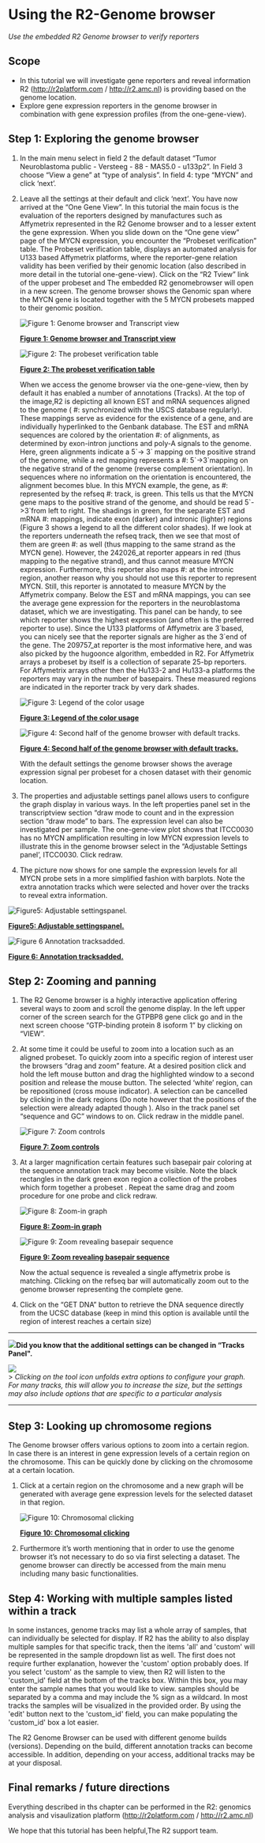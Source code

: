 <a id="using_the_genome_browser"></a>

Using the R2-Genome browser
===========================



*Use the embedded R2 Genome browser to verify reporters*






Scope
-----

-   In this tutorial we will investigate gene reporters and reveal information R2 (<http://r2platform.com> / <http://r2.amc.nl>) is
    providing based on the genome location.
-   Explore gene expression reporters in the genome browser in combination with gene expression profiles (from the one-gene-view).





Step 1: Exploring the genome browser
---------------

1.  In the main menu select in field 2 the default dataset “Tumor
    Neuroblastoma public - Versteeg - 88 - MAS5.0 - u133p2”. In Field 3
    choose “View a gene” at “type of analysis”. In field 4: type “MYCN”
    and click ‘next’.
2.  Leave all the settings at their default and click ‘next’. You have
    now arrived at the “One Gene View”. In this tutorial the main focus
    is the evaluation of the reporters designed by manufactures such as
    Affymetrix represented in the R2 Genome browser and to a lesser
    extent the gene expression. When you slide down on the “One gene
    view” page of the MYCN expression, you encounter the “Probeset
    verification” table. The Probeset verification table, displays an
    automated analysis for U133 based Affymetrix platforms, where the
    reporter-gene relation validity has been verified by their genomic
    location (also described in more detail in the
    tutorial one-gene-view). Click on the “R2 Tview” link of the upper
    probeset and The embedded R2 genomebrowser will open in a
    new screen. The genome browser shows the Genomic span where the MYCN
    gene is located together with the 5 MYCN probesets mapped to their
    genomic position.
    
	![Figure    1: Genome browser and Transcript    view](_static/images/UsingR2genome_probesettable.png "Figure    1: Genome browser and Transcript    view")
	
	[**Figure    1: Genome browser and Transcript    view**](_static/images/UsingR2genome_probesettable.png)
	 
	![Figure    2: The probeset verification    table](_static/images/UsingR2genome_Genomebrowser.png "Figure    2: The probeset verification    table")
	
	[**Figure    2: The probeset verification    table**](_static/images/UsingR2genome_Genomebrowser.png)
	
    When we access the genome browser via the one-gene-view, then by
    default it has enabled a number of annotations (Tracks). At the top
    of the image,R2 is depicting all known EST and mRNA sequences
    aligned to the genome ( \#: synchronized with the USCS
    database regularly). These mappings serve as evidence for the
    existence of a gene, and are individually hyperlinked to the
    Genbank database. The EST and mRNA sequences are colored by the
    orientation \#: of alignments, as determined by exon-intron
    junctions and poly-A signals to the genome. Here, green alignments
    indicate a 5\`-> 3\` mapping on the positive strand of the
    genome, while a red mapping represents a \#: 5\`->3\`mapping on
    the negative strand of the genome (reverse complement orientation).
    In sequences where no information on the orientation is encountered,
    the alignment becomes blue. In this MYCN example, the gene, as \#:
    represented by the refseq \#: track, is green. This tells us that
    the MYCN gene maps to the positive strand of the genome, and should
    be read 5\`->3\`from left to right. The shadings in green, for
    the separate EST and mRNA \#: mappings, indicate exon (darker) and
    intronic (lighter) regions (Figure 3 shows a legend to all the
    different color shades). If we look at the reporters underneath the
    refseq track, then we see that most of them are green \#: as well
    (thus mapping to the same strand as the MYCN gene). However, the
    242026\_at reporter appears in red (thus mapping to the negative
    strand), and thus cannot measure MYCN expression. Furthermore, this
    reporter also maps \#: at the intronic region, another reason why
    you should not use this reporter to represent MYCN. Still, this
    reporter is annotated to measure MYCN by the Affymetrix company.
    Below the EST and mRNA mappings, you can see the average gene
    expression for the reporters in the neuroblastoma dataset, which we
    are investigating. This panel can be handy, to see which reporter
    shows the highest
    expression (and often is the preferred reporter to use). Since the
    U133 platforms of Affymetrix are 3\`based, you can nicely see that
    the reporter signals are higher as the 3\`end of the gene. The
    209757\_at reporter is the
    most informative here, and was also picked by the hugoonce
    algorithm, embedded in R2.
    For Affymetrix arrays a probeset by itself is a collection of
    separate 25-bp reporters. For Affymetrix arrays other then the
    Hu133-2 and Hu133-a platforms the reporters may vary in the number
    of basepairs. These measured
	 regions are indicated in the reporter track by very dark shades.
  
	![Figure    3: Legend of the color    usage](_static/images/UsingR2genome_legend1.png "Figure    3: Legend of the color    usage")
	
	[**Figure    3: Legend of the color    usage**](_static/images/UsingR2genome_legend1.png)
    
	![Figure    4: Second half of the genome browser with    default tracks.](_static/images/UsingR2genome_tracks.png "Figure    4: Second half of the genome browser with    default tracks.")
	
	[**Figure    4: Second half of the genome browser with    default tracks.**](_static/images/UsingR2genome_tracks.png)
	
    With the default settings the genome browser shows the average
    expression signal per probeset for a chosen dataset with their
    genomic location.
3.  The properties and adjustable settings panel allows users to
    configure the graph display in various ways. In the left properties
    panel set in the transcriptview section “draw mode to count and in
    the expression section “draw mode” to bars. The expression level can
    also be investigated per sample. The one-gene-view plot shows that
    ITCC0030 has no MYCN amplification resulting in low MYCN expression
    levels to illustrate this in the genome browser select in the
    “Adjustable Settings panel’, ITCC0030. Click redraw.
4.  The picture now shows for one sample the expression levels for all
    MYCN probe sets in a more simplified fashion with barplots. Note the
    extra annotation tracks which were selected and hover over the
    tracks to reveal extra information.

![Figure5: Adjustable settingspanel.](_static/images/UsingR2genome_settingspanel.png "Figure5: Adjustable settingspanel.")

[**Figure5: Adjustable settingspanel.**](_static/images/UsingR2genome_settingspanel.png)

![Figure 6 Annotation tracksadded.](_static/images/UsingR2genome_tracksadded.png "Figure5: Adjustable settingspanel.")

[**Figure 6: Annotation tracksadded.**](_static/images/UsingR2genome_tracksadded.png)





Step 2: Zooming and panning
---------------

1.  The R2 Genome browser is a highly interactive application offering
    several ways to zoom and scroll the genome display. In the left
    upper corner of the screen search for the GTPBP8 gene click go and
    in the next screen choose “GTP-binding protein 8 isoform 1” by
    clicking on “VIEW”.
2.  At some time it could be useful to zoom into a location such as an
    aligned probeset. To quickly zoom into a specific region of interest
    user the browsers “drag and zoom” feature. At a desired position
    click and hold the left mouse button and drag the highlighted window
    to a second position and release the mouse button. The selected
    ‘white’ region, can be repositioned (cross mouse indicator). A
    selection can be cancelled by clicking in the dark regions (Do note
    however that the positions of the selection were already adapted
    though ). Also in the track panel set “sequence and GC” windows
    to on. Click redraw in the middle panel.
    
	![Figure    7: Zoom    controls](_static/images/UsingR2genome_zoomcontrols.png "Figure    7: Zoom    controls")
	
	[**Figure    7: Zoom    controls**](_static/images/UsingR2genome_zoomcontrols.png)
	
3.  At a larger magnification certain features such basepair pair
    coloring at the sequence annotation track may become visible. Note
    the black rectangles in the dark green exon region a collection of
    the probes which form together a probeset . Repeat the same drag and
    zoom procedure for one probe and click redraw.
    
	![Figure    8: Zoom-in    graph](_static/images/UsingR2genome_zoomgraph.png "Figure    8: Zoom-in    graph")
	
	[**Figure    8: Zoom-in    graph**](_static/images/UsingR2genome_zoomgraph.png)	
    
	![Figure    9: Zoom revealing basepair    sequence](_static/images/UsingR2genome_basepair.png "Figure    9: Zoom revealing basepair    sequence")
	
	[**Figure    9: Zoom revealing basepair    sequence**](_static/images/UsingR2genome_basepair.png)
	
    Now the actual sequence is revealed a single affymetrix probe
    is matching. Clicking on the refseq bar will automatically zoom out
    to the genome browser representing the complete gene.
4.  Click on the “GET DNA” button to retrieve the DNA sequence directly
    from the UCSC database (keep in mind this option is available until
    the region of interest reaches a certain size)

----------
![](_static/images/R2d2_logo.png)**Did you know that the additional settings can be changed in “Tracks Panel".**
                                                              
![](_static/images/UsingR2genome_toolicon.png)                             
                                                                                                                     > *Clicking on the tool icon unfolds extra options to configure your graph. For many tracks, this will allow you to increase the size, but the settings may also include options that are specific to a particular analysis*                                                                 
                                                                        
                                                                  
----------





Step 3: Looking up chromosome regions
---------------



The Genome browser offers various options to zoom into a certain region.
In case there is an interest in gene expression levels of a certain
region on the chromosome. This can be quickly done by clicking on the
chromosome at a certain location.



1.  Click at a certain region on the chromosome and a new graph will be
    generated with average gene expression levels for the selected
    dataset in that region.
    
	![Figure    10: Chromosomal    clicking](_static/images/UsingR2genome_Clicking.png "Figure    10: Chromosomal    clicking")
	
	[**Figure    10: Chromosomal    clicking**](_static/images/UsingR2genome_Clicking.png)
	
2.  Furthermore it’s worth mentioning that in order to use the genome
    browser it’s not necessary to do so via first selecting a dataset.
    The genome browser can directly be accessed from the main menu
    including many basic functionalities.


Step 4: Working with multiple samples listed within a track
---------------

In some instances, genome tracks may list a whole array of samples, that can individually be selected for display. If R2 has the ability to also display multiple samples for that specific track, then the items 'all' and 'custom' will be represented in the sample dropdown list as well. The first does not require further explanation, however the 'custom' option probably does.
If you select 'custom' as the sample to view, then R2 will listen to the 'custom_id' field at the bottom of the tracks box. Within this box, you may enter the sample names that you would like to view. samples should be separated by a comma and may include the % sign as a wildcard. In most tracks the samples will be visualized in the provided order. By using the 'edit' button next to the 'custom_id' field, you can make populating the 'custom_id' box a lot easier. 


The R2 Genome Browser can be used with different genome builds (versions). Depending on the build, different annotation tracks can become accessible. In addition, depending on your access, additional tracks may be at your disposal. 



Final remarks / future directions
---------------------------------


Everything described in ths chapter can be performed in the R2: genomics analysis and visaulization platform (http://r2platform.com / http://r2.amc.nl) 


We hope that this tutorial has been helpful,The R2 support team.


